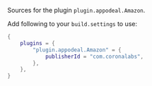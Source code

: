 Sources for the plugin `plugin.appodeal.Amazon`.

Add following to your `build.settings` to use:
```lua
{
    plugins = {
        "plugin.appodeal.Amazon" = {
            publisherId = "com.coronalabs",
        },
    },
}
```
